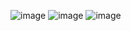 ![image](https://github.com/user-attachments/assets/83e7fa1f-03f9-41eb-a8af-7bf9c9c03931)
![image](https://github.com/user-attachments/assets/1b8a5c1a-34b8-4e83-87d5-0f9697b722bd)
![image](https://github.com/user-attachments/assets/9ffa8318-abbd-4bc2-b102-c811f074c849)
